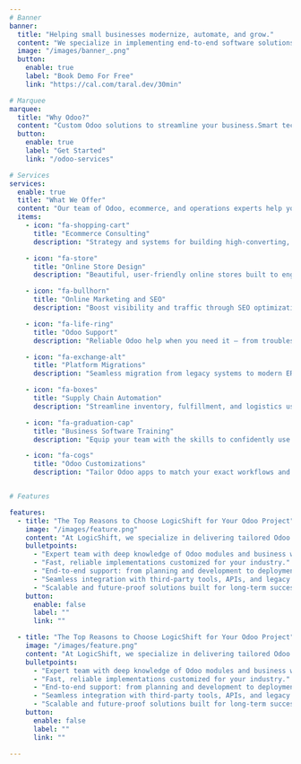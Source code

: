 ```yaml
---
# Banner
banner:
  title: "Helping small businesses modernize, automate, and grow."
  content: "We specialize in implementing end-to-end software solutions that transform how small businesses operate—streamlining everything from sales and inventory to fulfillment and finance."
  image: "/images/banner_.png"
  button:
    enable: true
    label: "Book Demo For Free"
    link: "https://cal.com/taral.dev/30min"

# Marquee
marquee:
  title: "Why Odoo?"
  content: "Custom Odoo solutions to streamline your business.Smart technology. Real results.We specialize in implementing end-to-end software solutions that transform how small businesses operate—streamlining everything from sales and inventory to fulfillment and finance. Built on Odoo and supercharged with 100+ custom-built modules, our platform is made for manufacturers, wholesalers, and retailers who want to lead—not follow."
  button:
    enable: true
    label: "Get Started"
    link: "/odoo-services"

# Services
services:
  enable: true
  title: "What We Offer"
  content: "Our team of Odoo, ecommerce, and operations experts help your business grow with insight, automation, and reliable support."
  items:
    - icon: "fa-shopping-cart"
      title: "Ecommerce Consulting"
      description: "Strategy and systems for building high-converting, scalable ecommerce operations."

    - icon: "fa-store"
      title: "Online Store Design"
      description: "Beautiful, user-friendly online stores built to engage customers and drive sales."

    - icon: "fa-bullhorn"
      title: "Online Marketing and SEO"
      description: "Boost visibility and traffic through SEO optimization and digital marketing tactics."

    - icon: "fa-life-ring"
      title: "Odoo Support"
      description: "Reliable Odoo help when you need it — from troubleshooting to everyday assistance."

    - icon: "fa-exchange-alt"
      title: "Platform Migrations"
      description: "Seamless migration from legacy systems to modern ERP or ecommerce platforms."

    - icon: "fa-boxes"
      title: "Supply Chain Automation"
      description: "Streamline inventory, fulfillment, and logistics using automated workflows."

    - icon: "fa-graduation-cap"
      title: "Business Software Training"
      description: "Equip your team with the skills to confidently use your business tools and systems."

    - icon: "fa-cogs"
      title: "Odoo Customizations"
      description: "Tailor Odoo apps to match your exact workflows and business requirements."


# Features

features:
  - title: "The Top Reasons to Choose LogicShift for Your Odoo Project"
    image: "/images/feature.png"
    content: "At LogicShift, we specialize in delivering tailored Odoo solutions that streamline operations, boost productivity, and scale with your business needs. Whether you're just getting started or need complex customization, we're your trusted Odoo partner."
    bulletpoints:
      - "Expert team with deep knowledge of Odoo modules and business workflows."
      - "Fast, reliable implementations customized for your industry."
      - "End-to-end support: from planning and development to deployment and training."
      - "Seamless integration with third-party tools, APIs, and legacy systems."
      - "Scalable and future-proof solutions built for long-term success."
    button:
      enable: false
      label: ""
      link: ""

  - title: "The Top Reasons to Choose LogicShift for Your Odoo Project"
    image: "/images/feature.png"
    content: "At LogicShift, we specialize in delivering tailored Odoo solutions that streamline operations, boost productivity, and scale with your business needs. Whether you're just getting started or need complex customization, we're your trusted Odoo partner."
    bulletpoints:
      - "Expert team with deep knowledge of Odoo modules and business workflows."
      - "Fast, reliable implementations customized for your industry."
      - "End-to-end support: from planning and development to deployment and training."
      - "Seamless integration with third-party tools, APIs, and legacy systems."
      - "Scalable and future-proof solutions built for long-term success."
    button:
      enable: false
      label: ""
      link: ""
    
---
```

